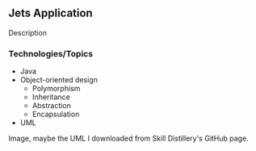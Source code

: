 ## Jets Application

Description

### Technologies/Topics
* Java
* Object-oriented design
  * Polymorphism
  * Inheritance
  * Abstraction
  * Encapsulation
* UML


Image, maybe the UML I downloaded from Skill Distillery's GitHub page.
